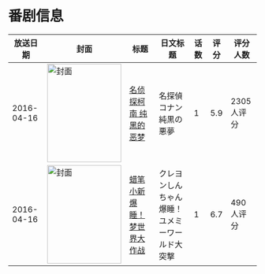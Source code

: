 # 番剧信息

|放送日期|封面|标题|日文标题|话数|评分|评分人数|
|---|---|---|---|---|---|---|
|2016-04-16|<img src="https://lain.bgm.tv/pic/cover/c/b4/d3/131427_l4d7e.jpg" alt="封面" style="width:150px;height:200px;object-fit:cover;">|[名侦探柯南 纯黑的恶梦](https://bangumi.tv/subject/131427)|名探偵コナン 純黒の悪夢|1|5.9|2305人评分|
|2016-04-16|<img src="https://lain.bgm.tv/pic/cover/c/90/90/159335_Hn4Th.jpg" alt="封面" style="width:150px;height:200px;object-fit:cover;">|[蜡笔小新 爆睡！梦世界大作战](https://bangumi.tv/subject/159335)|クレヨンしんちゃん 爆睡！ユメミーワールド大突撃|1|6.7|490人评分|
